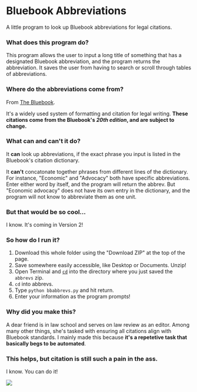 # Bluebook Abbreviations

A little program to look up Bluebook abbreviations for legal citations.

### What does this program do?

This program allows the user to input a long title of something that has a designated Bluebook abbreviation, and the program returns the abbreviation. It saves the user from having to search or scroll through tables of abbreviations.

### Where do the abbreviations come from?

From [The Bluebook](https://www.legalbluebook.com/).

It's a widely used system of formatting and citation for legal writing. **These citations come from the Bluebook's _20th edition_, and are subject to change.**

### What can and can't it do?

It **can** look up abbreviations, if the exact phrase you input is listed in the Bluebook's citation dictionary. 

It **can't** concatonate together phrases from different lines of the dictionary. For instance, "Economic" and "Advocacy" both have specific abbreviations. Enter either word by itself, and the program will return the abbrev. But "Economic advocacy" does not have its own entry in the dictionary, and the program will not know to abbreviate them as one unit.

### But that would be so cool...

I know. It's coming in Version 2!

### So how do I run it?

1. Download this whole folder using the "Download ZIP" at the top of the page. 
2. Save somewhere easily accessible, like Desktop or Documents. Unzip!
3. Open Terminal and [`cd`](https://help.ubuntu.com/community/UsingTheTerminal#File_.26_Directory_Commands) into the directory where you just saved the `abbrevs` zip.
4. `cd` into abbrevs.
5. Type `python bbabbrevs.py` and hit return.
6. Enter your information as the program prompts!

### Why did you make this?

A dear friend is in law school and serves on law review as an editor. Among many other things, she's tasked with ensuring all citations align with Bluebook standards. I mainly made this because **it's a repetetive task that basically begs to be automated**.

### This helps, but citation is still such a pain in the ass.

I know. You can do it!

![](http://media.giphy.com/media/3oEdv1TySA9eVxp2Ew/giphy.gif)